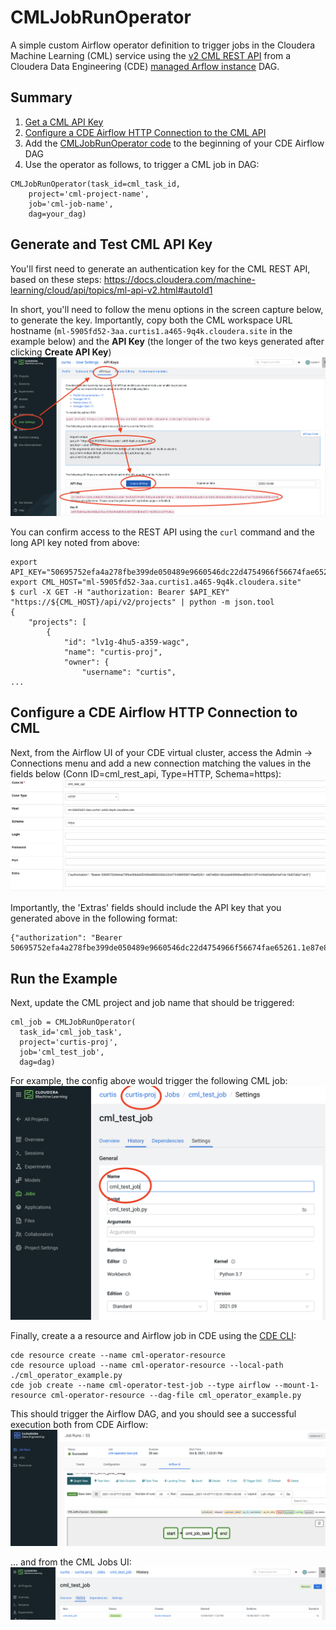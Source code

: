 # CMLJobRunOperator
A simple custom Airflow operator definition to trigger jobs in the Cloudera Machine Learning (CML) service using the [v2 CML REST API](https://docs.cloudera.com/machine-learning/cloud/api/topics/ml-api-v2.html) from a Cloudera Data Engineering (CDE) [managed Arflow instance](https://docs.cloudera.com/data-engineering/cloud/manage-jobs/topics/cde-airflow-dag-pipeline.html) DAG.

## Summary
1. [Get a CML API Key](https://github.com/curtishoward/cml_operator/blob/main/README.md#generate-and-test-cml-api-key)
2. [Configure a CDE Airflow HTTP Connection to the CML API](https://github.com/curtishoward/cml_operator#configure-a-cde-airflow-http-connection-to-cml)
3. Add the [CMLJobRunOperator code](https://github.com/curtishoward/cml_operator/blob/main/cml_operator_example.py#L7-L60) to the beginning of your CDE Airflow DAG
4. Use the operator as follows, to trigger a CML job in DAG:
```
CMLJobRunOperator(task_id=cml_task_id,
    project='cml-project-name',
    job='cml-job-name',
    dag=your_dag)
```

## Generate and Test CML API Key
You'll first need to generate an authentication key for the CML REST API, based on these steps:
https://docs.cloudera.com/machine-learning/cloud/api/topics/ml-api-v2.html#autoId1

In short, you'll need to follow the menu options in the screen capture below, to generate the key.  Importantly, copy both the CML workspace URL hostname (```ml-5905fd52-3aa.curtis1.a465-9q4k.cloudera.site``` in the example below) and the **API Key** (the longer of the two keys generated after clicking __Create API Key__)
![api_key](api_key.png)

You can confirm access to the REST API using the ```curl``` command and the long API key noted from above:
```
export API_KEY="50695752efa4a278fbe399de050489e9660546dc22d4754966f56674fae65261.1e87e86d1d5cbeb608fefbed85b5410f74440e93af0e44ef1dc19d07a6a71ec5"
export CML_HOST="ml-5905fd52-3aa.curtis1.a465-9q4k.cloudera.site"
$ curl -X GET -H "authorization: Bearer $API_KEY" "https://${CML_HOST}/api/v2/projects" | python -m json.tool
{
    "projects": [
        {
            "id": "lv1g-4hu5-a359-wagc",
            "name": "curtis-proj",
            "owner": {
                "username": "curtis",
...
```

## Configure a CDE Airflow HTTP Connection to CML
Next, from the Airflow UI of your CDE virtual cluster, access the Admin -> Connections menu and add a new connection matching the values in the fields below (Conn ID=cml_rest_api, Type=HTTP, Schema=https):
![airflow_connection](airflow_connection.png)

Importantly, the 'Extras' fields should include the API key that you generated above in the following format:
```
{"authorization": "Bearer 50695752efa4a278fbe399de050489e9660546dc22d4754966f56674fae65261.1e87e86d1d5cbeb608fefbed85b5410f74440e93af0e44ef1dc19d07a6a71ec5"}
```

## Run the Example
Next, update the CML project and job name that should be triggered:
  ```
  cml_job = CMLJobRunOperator(
    task_id='cml_job_task',
    project='curtis-proj',
    job='cml_test_job',
    dag=dag)
  ```
  For example, the config above would trigger the following CML job:
  ![cml_project_job](cml_project_job.png)
  
 
Finally, create a a resource and Airflow job in CDE using the [CDE CLI](https://docs.cloudera.com/data-engineering/cloud/cli-access/topics/cde-cli.html):
```
cde resource create --name cml-operator-resource
cde resource upload --name cml-operator-resource --local-path ./cml_operator_example.py
cde job create --name cml-operator-test-job --type airflow --mount-1-resource cml-operator-resource --dag-file cml_operator_example.py
```
  
This should trigger the Airflow DAG, and you should see a successful execution both from CDE Airflow:
![cde](cde.png)
  
... and from the CML Jobs UI:
![cml](cml.png)



